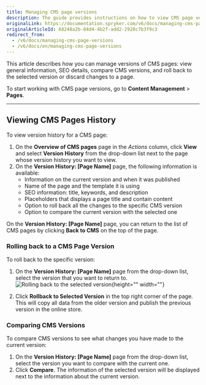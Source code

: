 ```yaml
---
title: Managing CMS page versions
description: The guide provides instructions on how to view CMS page versions, roll back to a specific version or view SEO information in the Back Office.
originalLink: https://documentation.spryker.com/v6/docs/managing-cms-page-versions
originalArticleId: 68248a2b-84d4-4b2f-add2-2928c7b3f9c3
redirect_from:
  - /v6/docs/managing-cms-page-versions
  - /v6/docs/en/managing-cms-page-versions
---
```


This article describes how you can manage versions of CMS pages: view general information, SEO details, compare CMS versions, and roll back to the selected version or discard changes to a page.

To start working with CMS page versions, go to **Content Management** > **Pages**.
***
## Viewing CMS Pages History
To view version history for a CMS page:

1. On the **Overview of CMS pages** page in the _Actions_ column, click **View** and select **Version History** from the drop-down list next to the page whose version history you want to view.
2. On the **Version History: [Page Name]** page, the following information is available:
    * Information on the current version and when it was published
    * Name of the page and the template it is using
    * SEO information: title, keywords, and description
    * Placeholders that displays a page title and contain content 
    * Option to roll back all the changes to the specific CMS version
    * Option to compare the current version with the selected one

On the **Version History: [Page Name]** page, you can return to the list of CMS pages by clicking **Back to CMS** on the top of the page.

### Rolling back to a CMS Page Version
To roll back to the specific version:
1. On the **Version History: [Page Name]** page from the drop-down list, select the version that you want to return to.
![Rolling back to the selected version](https://spryker.s3.eu-central-1.amazonaws.com/docs/User+Guides/Back+Office+User+Guides/Content+Management+System/Pages/CMS+Pages+Versioning/page-versioning.png){height="" width=""}

2. Click **Rollback to Selected Version** in the top right corner of the page. This will copy all data from the older version and publish the previous version in the online store.


### Comparing CMS Versions
To compare CMS versions to see what changes you have made to the current version:
1. On the **Version History: [Page Name]** page from the drop-down list, select the version you want to compare with the current one.
2. Click **Compare**. The information of the selected version will be displayed next to the information about the current version.
